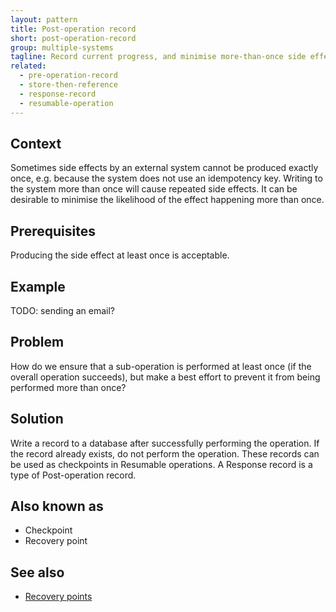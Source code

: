 ```yaml
---
layout: pattern
title: Post-operation record
short: post-operation-record
group: multiple-systems
tagline: Record current progress, and minimise more-than-once side effects
related:
  - pre-operation-record
  - store-then-reference
  - response-record
  - resumable-operation
---
```


## Context

Sometimes side effects by an external system cannot be produced exactly once, e.g. because the system does not use an idempotency key. Writing to the system more than once will cause repeated side effects. It can be desirable to minimise the likelihood of the effect happening more than once.

## Prerequisites

Producing the side effect at least once is acceptable.

## Example

TODO: sending an email?

## Problem

How do we ensure that a sub-operation is performed at least once (if the overall operation succeeds), but make a best effort to prevent it from being performed more than once?

## Solution

Write a record to a database after successfully performing the operation. If the record already exists, do not perform the operation. These records can be used as checkpoints in Resumable operations. A Response record is a type of Post-operation record.

## Also known as

- Checkpoint
- Recovery point

## See also

- [Recovery points](https://brandur.org/idempotency-keys#recovery-points)
